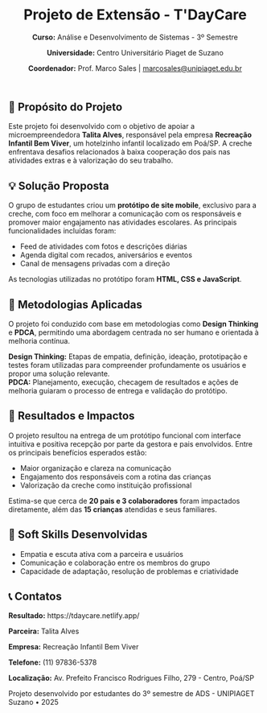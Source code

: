   <header>
    <h1>Projeto de Extensão - T'DayCare</h1>
    <p><strong>Curso:</strong> Análise e Desenvolvimento de Sistemas - 3º Semestre</p>
    <p><strong>Universidade:</strong> Centro Universitário Piaget de Suzano</p>
    <p><strong>Coordenador:</strong> Prof. Marco Sales | <a href="mailto:marcosales@unipiaget.edu.br">marcosales@unipiaget.edu.br</a></p>
  </header>

  <section>
    <h2>🎯 Propósito do Projeto</h2>
    <p>Este projeto foi desenvolvido com o objetivo de apoiar a microempreendedora <strong>Talita Alves</strong>, responsável pela empresa <strong>Recreação Infantil Bem Viver</strong>, um hotelzinho infantil localizado em Poá/SP. A creche enfrentava desafios relacionados à baixa cooperação dos pais nas atividades extras e à valorização do seu trabalho.</p>
  </section>

  <section>
    <h2>💡 Solução Proposta</h2>
    <p>O grupo de estudantes criou um <strong>protótipo de site mobile</strong>, exclusivo para a creche, com foco em melhorar a comunicação com os responsáveis e promover maior engajamento nas atividades escolares. As principais funcionalidades incluídas foram:</p>
    <ul>
      <li>Feed de atividades com fotos e descrições diárias</li>
      <li>Agenda digital com recados, aniversários e eventos</li>
      <li>Canal de mensagens privadas com a direção</li>
    </ul>
    <p>As tecnologias utilizadas no protótipo foram <strong>HTML, CSS e JavaScript</strong>.</p>
  </section>

  <section>
    <h2>🧩 Metodologias Aplicadas</h2>
    <p>O projeto foi conduzido com base em metodologias como <strong>Design Thinking</strong> e <strong>PDCA</strong>, permitindo uma abordagem centrada no ser humano e orientada à melhoria contínua.</p>
    <div class="highlight">
      <strong>Design Thinking:</strong> Etapas de empatia, definição, ideação, prototipação e testes foram utilizadas para compreender profundamente os usuários e propor uma solução relevante.
    </div>
    <div class="highlight">
      <strong>PDCA:</strong> Planejamento, execução, checagem de resultados e ações de melhoria guiaram o processo de entrega e validação do protótipo.
    </div>
  </section>

  <section>
    <h2>🔎 Resultados e Impactos</h2>
    <p>O projeto resultou na entrega de um protótipo funcional com interface intuitiva e positiva recepção por parte da gestora e pais envolvidos. Entre os principais benefícios esperados estão:</p>
    <ul>
      <li>Maior organização e clareza na comunicação</li>
      <li>Engajamento dos responsáveis com a rotina das crianças</li>
      <li>Valorização da creche como instituição profissional</li>
    </ul>
    <p>Estima-se que cerca de <strong>20 pais e 3 colaboradores</strong> foram impactados diretamente, além das <strong>15 crianças</strong> atendidas e seus familiares.</p>
  </section>

  <section>
    <h2>🧠 Soft Skills Desenvolvidas</h2>
    <ul>
      <li>Empatia e escuta ativa com a parceira e usuários</li>
      <li>Comunicação e colaboração entre os membros do grupo</li>
      <li>Capacidade de adaptação, resolução de problemas e criatividade</li>
    </ul>
  </section>

  <section>
    <h2>📞 Contatos</h2>
    <p><strong>Resultado:</strong> https://tdaycare.netlify.app/</p>
    <p><strong>Parceira:</strong> Talita Alves</p>
    <p><strong>Empresa:</strong> Recreação Infantil Bem Viver</p>
    <p><strong>Telefone:</strong> (11) 97836-5378</p>
    <p><strong>Localização:</strong> Av. Prefeito Francisco Rodrigues Filho, 279 - Centro, Poá/SP</p>
  </section>

  <footer>
    <p>Projeto desenvolvido por estudantes do 3º semestre de ADS - UNIPIAGET Suzano • 2025</p>
  </footer>
